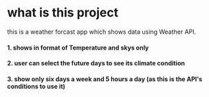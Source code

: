 # what is this project

this is a weather forcast app which shows data using Weather API.

#### 1. shows in format of Temperature and skys only
#### 2. user can select the future days to see its climate condition
#### 3. show only six days a week and 5 hours a day (as this is the API's conditions to use it)